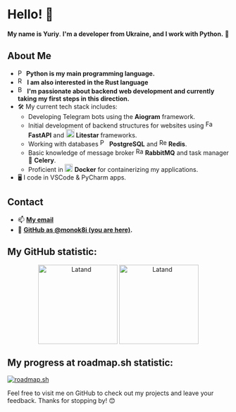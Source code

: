 # Hello! 👋

**My name is Yuriy**. **I'm a developer from Ukraine, and I work with Python.** 🦋

## About Me
- <img alt="Python" height="15px" src="https://cdn.worldvectorlogo.com/logos/python-5.svg" /> **Python is my main programming language.**
- <img alt="Rust" height="17px" src="https://cdn.worldvectorlogo.com/logos/rust.svg" /> **I am also interested in the Rust language**
- <img alt="Backend" height="17px" src="https://cdn.worldvectorlogo.com/logos/grafbase.svg" /> **I'm passionate about backend web development and currently taking my first steps in this direction.**
- 🛠️ My current tech stack includes:
  - Developing Telegram bots using the **Aiogram** framework.
  - Initial development of backend structures for websites using <img alt="FastAPI" height="17px" src="https://cdn.worldvectorlogo.com/logos/fastapi.svg" /> **FastAPI** and <img alt="Litestar" height="19px" src="https://litestar.dev/_static/logo.svg" /> **Litestar** frameworks.
  - Working with databases   <img alt="PostgreSQL" height="17px" src="https://cdn.worldvectorlogo.com/logos/postgresql.svg" /> **PostgreSQL** and <img alt="Redis" height="17px" src="https://cdn.worldvectorlogo.com/logos/redis.svg" /> **Redis**.
  - Basic knowledge of message broker  <img alt="RabbitMQ" height="17px" src="https://cdn.worldvectorlogo.com/logos/rabbitmq.svg" /> **RabbitMQ** and task manager 🥦 **Celery**.
  - Proficient in <img alt="Docker" height="18px" src="https://cdn.worldvectorlogo.com/logos/docker-4.svg" /> **Docker** for containerizing my applications.
- 🖥️ I code in VSCode & PyCharm apps.

## Contact
- 📫 **[My email](monok8i.dev@seznam.cz)**
- 🦋 **[GitHub as @monok8i (you are here)](https://github.com/monok8i).**

## My GitHub statistic:

<p align="center"><img height="180em" src="https://github-readme-stats.vercel.app/api?username=monok8i&hide_border=true&count_private=true&show_icons=true&theme=radical" alt="Latand" align = "center"/>
<img height="180em" src="https://github-readme-stats.vercel.app/api/top-langs?username=monok8i&show_icons=true&locale=en&layout=compact&hide_border=true&theme=radical" alt="Latand" align = "center"/></p>

## My progress at roadmap.sh statistic:

[![roadmap.sh](https://roadmap.sh/card/tall/66335aef96279862ae72dbf6?variant=dark&roadmaps=backend)](https://roadmap.sh)

Feel free to visit me on GitHub to check out my projects and leave your feedback. Thanks for stopping by! 😊
